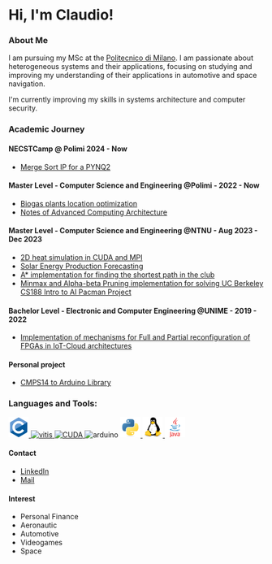 # Hi, I'm Claudio! 
### About Me
I am pursuing my MSc at the [Politecnico di Milano](https://www.polimi.it/en/). I am passionate about heterogeneous systems and their applications, focusing on studying and improving my understanding of their applications in automotive and space navigation.

I'm currently improving my skills in systems architecture and computer security. 

### Academic Journey
#### NECSTCamp @ Polimi 2024 - Now
- [Merge Sort IP for a PYNQ2](https://github.com/Claxl/Merge_Sort_IP)

#### Master Level - Computer Science and Engineering @Polimi - 2022 - Now
 - [Biogas plants location optimization](https://github.com/Claxl/BiogasPlantsLocationFOR22-23)
 - [Notes of Advanced Computing Architecture](https://github.com/Claxl/ACA)

#### Master Level - Computer Science and Engineering @NTNU - Aug 2023 - Dec 2023
 - [2D heat simulation in CUDA and MPI](https://github.com/Claxl/2D-heat-simulation)
 - [Solar Energy Production Forecasting](https://github.com/Claxl/Solar-Energy-Production-Forecasting)
 - [A* implementation for finding the shortest path in the club](https://github.com/Claxl/Samfundent_path_finder_with_Astar)
 - [Minmax and Alpha-beta Pruning implementation for solving UC Berkeley CS188 Intro to AI Pacman Project](https://github.com/Claxl/Multi_Agent_Search_4_Berkeley_Pacman)

#### Bachelor Level - Electronic and Computer Engineering @UNIME - 2019 - 2022
 -	[Implementation of mechanisms for Full and Partial reconfiguration of FPGAs in IoT-Cloud architectures](https://github.com/Claxl/Full-and-Partial-Reconfiguration-of-FPGAs-in-IoT-Cloud-architectures)

#### Personal project
 - [CMPS14 to Arduino Library](https://github.com/Claxl/CMPS14toArancino/tree/main)
<h3 align="left">Languages and Tools:</h3>
<p align="left"> 
 <a href="https://www.cprogramming.com/" target="_blank" rel="noreferrer"> <img src="https://raw.githubusercontent.com/devicons/devicon/master/icons/c/c-original.svg" alt="c" width="40" height="40"/> </a>
<a href="https://www.xilinx.com/products/design-tools/vivado.html" target="_blank" rel="noreferrer"> <img src="https://www.xilinx.com/content/dam/xilinx/imgs/logos/xilinx/vitis-logo-topbanner.png" alt="vitis" width="60" height="40"/> </a>
<a href="https://www.nvidia.com/en-us/" target="_blank" rel="noreferrer"> <img src="https://upload.wikimedia.org/wikipedia/en/b/b9/Nvidia_CUDA_Logo.jpg" alt="CUDA" width="70" height="40"/> </a
<a href="https://www.arduino.cc/" target="_blank" rel="noreferrer"> <img src="https://cdn.worldvectorlogo.com/logos/arduino-1.svg" alt="arduino" width="40" height="40"/> </a>  <a href="https://www.python.org" target="_blank" rel="noreferrer"> <img src="https://raw.githubusercontent.com/devicons/devicon/master/icons/python/python-original.svg" alt="python" width="40" height="40"/> </a> 
  <a href="https://www.java.com/it/" target="_blank" rel="noreferrer"> <img src="https://raw.githubusercontent.com/devicons/devicon/master/icons/linux/linux-original.svg" alt="linux" width="40" height="40"/> </a> <a href="https://www.linux.org/" target="_blank" rel="noreferrer"> <img src="https://raw.githubusercontent.com/devicons/devicon/6910f0503efdd315c8f9b858234310c06e04d9c0/icons/java/java-original-wordmark.svg" alt="linux" width="40" height="40"/> </a>
 </p>

#### Contact
 - [LinkedIn](https://www.linkedin.com/in/claudiodisalvo1/)
 -	[Mail](mailto:claudio.disalvo11@gmail.com?subject=Hello!)

#### Interest
 - Personal Finance
 - Aeronautic
 - Automotive
 - Videogames
 - Space


